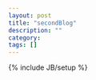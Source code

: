 ```yaml
---
layout: post
title: "secondBlog"
description: ""
category: 
tags: []
---
```

{% include JB/setup %}
